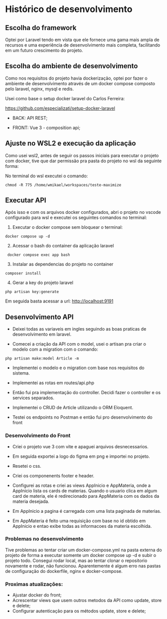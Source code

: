 # Histórico de desenvolvimento

## Escolha do framework

Optei por Laravel tendo em vista que ele fornece uma gama mais ampla de recursos e uma experiência de desenvolvimento mais completa, facilitando em um futuro crescimento do projeto.

## Escolha do ambiente de desenvolvimento

Como nos requisitos do projeto havia dockerização, optei por fazer o ambiente de desenvolvimento através de um docker compose composto pelo laravel, nginx, mysql e redis.

Usei como base o setup docker laravel do Carlos Ferreira:

<https://github.com/especializati/setup-docker-laravel>

- BACK: API REST;

- FRONT: Vue 3 - composition api;

## Ajuste no WSL2 e execução da aplicação

Como usei wsl2, antes de seguir os passos iniciais para executar o projeto com docker, tive que dar permissão pra pasta do projeto no wsl da seguinte forma:

No terminal do wsl executei o comando:

```
chmod -R 775 /home/wmikael/workspaces/teste-maximize
```

## Executar API

Após isso e com os arquivos docker configurados, abri o projeto no vscode configurado para wsl e executei os seguintes comandos no terminal:

1. Executar o docker compose sem bloquear o terminal:

```
docker compose up -d
```

2. Acessar o bash do container da aplicação laravel

```
 docker compose exec app bash
```

3. Instalar as dependencias do projeto no container

```
composer install
```

4. Gerar a key do projeto laravel

```
php artisan key:generate
```

Em seguida basta acessar a url: <http://localhost:9191>

## Desenvolvimento API

- Deixei todas as variaveis em ingles seguindo as boas praticas de desenvolvimento em laravel.

- Comecei a criação da API com o model, usei o artisan pra criar o modelo com a migration com o comando:

```
php artisan make:model Article -m
```

- Implementei o modelo e o migration com base nos requisitos do sistema.

- Implementei as rotas em routes/api.php

- Então fui pra implementação do controller. Decidi fazer o controller e os services separados.

- Implementei o CRUD de Article utilizando o ORM Eloquent.

- Testei os endpoints no Postman e então fui pro desenvolvimento do front

### Desenvolvimento do Front

- Criei o projeto vue 3 com vite e apaguei arquivos desnecessarios.

- Em seguida exportei a logo do figma em png e importei no projeto.

- Resetei o css.

- Criei os componenents footer e header.

- Configurei as rotas e criei as views AppInicio e AppMateria, onde a AppInicio lista os cards de materias. Quando o usuario clica em algum card de materia, ele é redirecionado para AppMateria com os dados da materia desejada.

- Em AppInicio a pagina é carregada com uma lista paginada de materias.

- Em AppMateria é feito uma requisição com base no id obtido em AppInicio e entao exibe todas as informacoes da materia escolhida.

### Problemas no desenvolvimento

Tive problemas ao tentar criar um docker-compose.yml na pasta externa do projeto de forma a executar somente um docker compose up -d e subir o projeto todo. Consegui rodar local, mas ao tentar clonar o repositorio novamente e rodar, não funcionou. Aparentemente é algum erro nas pastas de configuração do dockerfile, nginx e docker-compose.

### Proximas atualizações:

- Ajustar docker do front;
- Acrescentar views que usem outros metodos da API como update, store e delete;
- Configurar autenticação para os métodos update, store e delete;


